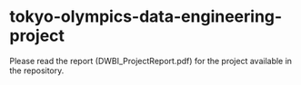 # tokyo-olympics-data-engineering-project


Please read the report (DWBI_ProjectReport.pdf) for the project available in the repository.
